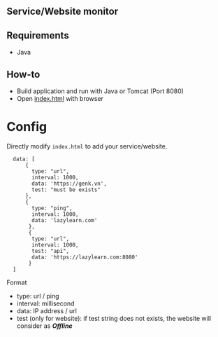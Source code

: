 Service/Website monitor
----

## Requirements
* Java

## How-to
* Build application and run with Java or Tomcat (Port 8080)
* Open [index.html](index.html) with browser

# Config
Directly modify ```index.html``` to add your service/website.

```
  data: [
	  {
		type: "url",
		interval: 1000,
		data: 'https://genk.vn',
		test: "must be exists"
	  }, 
	  {
		type: "ping",
		interval: 1000,
		data: 'lazylearn.com'
	   },
	   {
		type: "url",
		interval: 1000,
		test: "api",
		data: 'https://lazylearn.com:8080'
	   }
  ]
```

Format
* type: url / ping
* interval: millisecond
* data: IP address / url
* test (only for website): if test string does not exists, the website will consider as ***Offline***